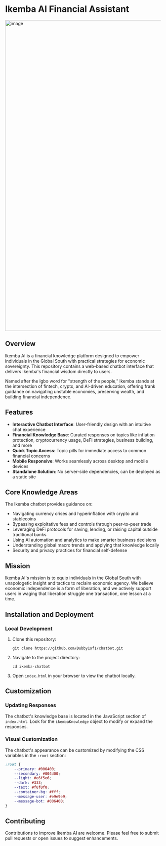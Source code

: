 # Ikemba AI Financial Assistant

<img width="1006" alt="image" src="https://github.com/user-attachments/assets/8ea13dd0-7bca-4faf-92d8-643282ea7c4a" />


## Overview

Ikemba AI is a financial knowledge platform designed to empower individuals in the Global South with practical strategies for economic sovereignty. This repository contains a web-based chatbot interface that delivers Ikemba's financial wisdom directly to users.

Named after the Igbo word for "strength of the people," Ikemba stands at the intersection of fintech, crypto, and AI-driven education, offering frank guidance on navigating unstable economies, preserving wealth, and building financial independence.

## Features

- **Interactive Chatbot Interface**: User-friendly design with an intuitive chat experience
- **Financial Knowledge Base**: Curated responses on topics like inflation protection, cryptocurrency usage, DeFi strategies, business building, and more
- **Quick Topic Access**: Topic pills for immediate access to common financial concerns
- **Mobile Responsive**: Works seamlessly across desktop and mobile devices
- **Standalone Solution**: No server-side dependencies, can be deployed as a static site

## Core Knowledge Areas

The Ikemba chatbot provides guidance on:

- Navigating currency crises and hyperinflation with crypto and stablecoins
- Bypassing exploitative fees and controls through peer-to-peer trade
- Leveraging DeFi protocols for saving, lending, or raising capital outside traditional banks
- Using AI automation and analytics to make smarter business decisions
- Understanding global macro trends and applying that knowledge locally
- Security and privacy practices for financial self-defense

## Mission

Ikemba AI's mission is to equip individuals in the Global South with unapologetic insight and tactics to reclaim economic agency. We believe economic independence is a form of liberation, and we actively support users in waging that liberation struggle one transaction, one lesson at a time.

## Installation and Deployment

### Local Development

1. Clone this repository:
   ```
   git clone https://github.com/Dubby1of1/chatbot.git
   ```

2. Navigate to the project directory:
   ```
   cd ikemba-chatbot
   ```

3. Open `index.html` in your browser to view the chatbot locally.

## Customization

### Updating Responses

The chatbot's knowledge base is located in the JavaScript section of `index.html`. Look for the `ikembaKnowledge` object to modify or expand the responses.

### Visual Customization

The chatbot's appearance can be customized by modifying the CSS variables in the `:root` section:

```css
:root {
    --primary: #006400;
    --secondary: #004d00;
    --light: #e6f5e6;
    --dark: #333;
    --text: #f0f0f0;
    --container-bg: #fff;
    --message-user: #e9e9e9;
    --message-bot: #006400;
}
```

## Contributing

Contributions to improve Ikemba AI are welcome. Please feel free to submit pull requests or open issues to suggest enhancements.
